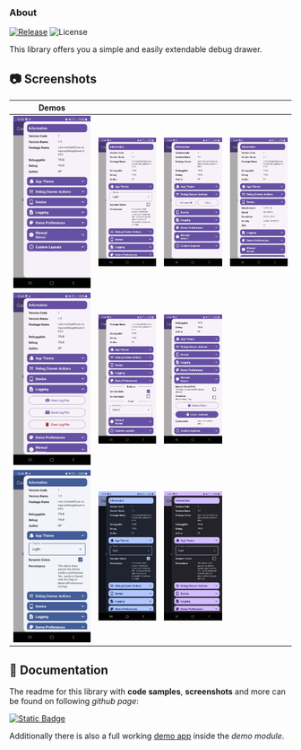 ### About

[![Release](https://jitpack.io/v/MFlisar/ComposeDebugDrawer.svg)](https://jitpack.io/#MFlisar/ComposeDebugDrawer)
![License](https://img.shields.io/github/license/MFlisar/ComposeDebugDrawer)

This library offers you a simple and easily extendable debug drawer.

## :camera: Screenshots

| Demos | | | |
|-|-|-|-|
| ![Demo](screenshots/demo1.jpg "Demo") | ![Demo](screenshots/demo2.jpg "Demo") | ![Demo](screenshots/demo3.jpg "Demo") | ![Demo](screenshots/demo4.jpg "Demo") |
| ![Demo](screenshots/demo5.jpg "Demo") | ![Demo](screenshots/demo6.jpg "Demo") | ![Demo](screenshots/demo7.jpg "Demo") |  |
| ![Demo](screenshots/demo-theme-1.jpg "Demo") | ![Demo](screenshots/demo-theme-2.jpg "Demo") | ![Demo](screenshots/demo-theme-3.jpg "Demo") | |

## :book: Documentation

The readme for this library with **code samples**, **screenshots** and more can be found on following *github page*:

[![Static Badge](https://img.shields.io/badge/Open%20Documentation-lightgreen?style=for-the-badge&logo=github&logoColor=black)](https://mflisar.github.io/github-docs/libraries/composedebugdrawer/)

Additionally there is also a full working [demo app](demo) inside the *demo module*.